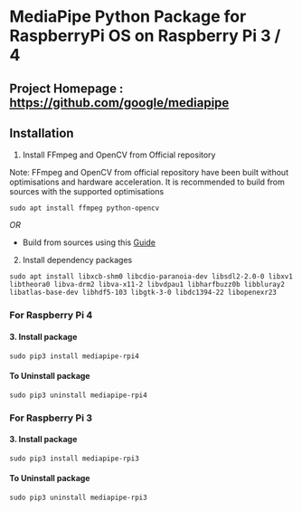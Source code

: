 # MediaPipe Python Package for RaspberryPi OS on Raspberry Pi 3 / 4

## Project Homepage : https://github.com/google/mediapipe


## Installation
1. Install FFmpeg and OpenCV from Official repository

Note: FFmpeg and OpenCV from official repository have been built without optimisations and hardware acceleration. It is recommended to build from sources with the supported optimisations
```
sudo apt install ffmpeg python-opencv
```

*OR*
* Build from sources using this [Guide](https://github.com/superuser789/MediaPipe-on-RaspberryPi#readme) 


2. Install dependency packages 
```
sudo apt install libxcb-shm0 libcdio-paranoia-dev libsdl2-2.0-0 libxv1  libtheora0 libva-drm2 libva-x11-2 libvdpau1 libharfbuzz0b libbluray2 libatlas-base-dev libhdf5-103 libgtk-3-0 libdc1394-22 libopenexr23
```



### For Raspberry Pi 4
#### 3. Install package
```
sudo pip3 install mediapipe-rpi4
```

#### To Uninstall package
```
sudo pip3 uninstall mediapipe-rpi4
```


### For Raspberry Pi 3
#### 3. Install package
```
sudo pip3 install mediapipe-rpi3
```

#### To Uninstall package
```
sudo pip3 uninstall mediapipe-rpi3
```


